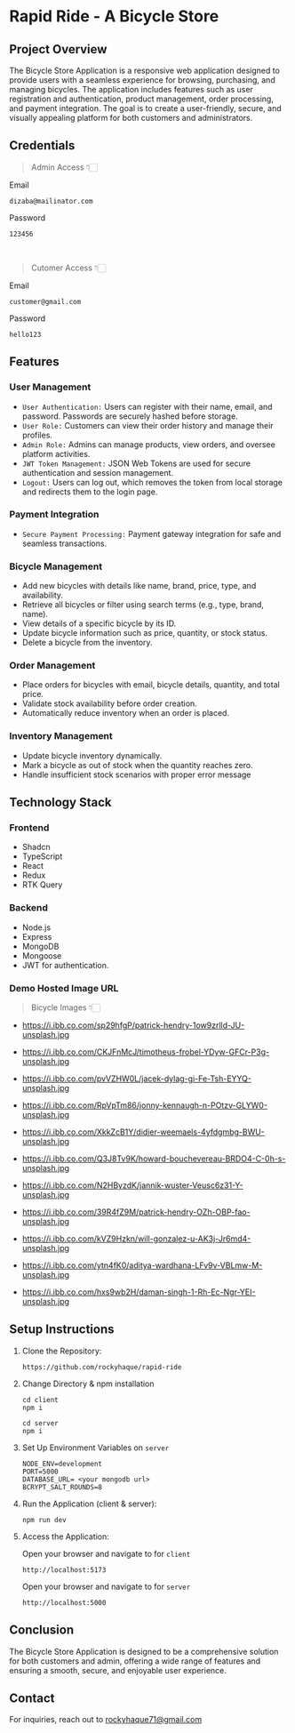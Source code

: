 # Rapid Ride - A Bicycle Store

## Project Overview

The Bicycle Store Application is a responsive web application designed to provide users with a seamless experience for browsing, purchasing, and managing bicycles. The application includes features such as user registration and authentication, product management, order processing, and payment integration. The goal is to create a user-friendly, secure, and visually appealing platform for both customers and administrators.

## Credentials

> Admin Access 👇🏻

Email
```
dizaba@mailinator.com
```
Password
```
123456
```
<br>

> Cutomer Access 👇🏻

Email
```
customer@gmail.com
```
Password
```
hello123
```


## Features

### User Management

- `User Authentication:` Users can register with their name, email, and password. Passwords are securely hashed before storage.
- `User Role:` Customers can view their order history and manage their profiles.
- `Admin Role:` Admins can manage products, view orders, and oversee platform activities.
- `JWT Token Management:` JSON Web Tokens are used for secure authentication and session management.
- `Logout:` Users can log out, which removes the token from local storage and redirects them to the login page.

### Payment Integration

- `Secure Payment Processing:` Payment gateway integration for safe and seamless transactions.

### Bicycle Management
- Add new bicycles with details like name, brand, price, type, and availability.
- Retrieve all bicycles or filter using search terms (e.g., type, brand, name).
- View details of a specific bicycle by its ID.
- Update bicycle information such as price, quantity, or stock status.
- Delete a bicycle from the inventory.

### Order Management
- Place orders for bicycles with email, bicycle details, quantity, and total price.
- Validate stock availability before order creation.
- Automatically reduce inventory when an order is placed.

### Inventory Management
- Update bicycle inventory dynamically.
- Mark a bicycle as out of stock when the quantity reaches zero.
- Handle insufficient stock scenarios with proper error message

## Technology Stack

### Frontend
- Shadcn
- TypeScript
- React
- Redux
- RTK Query 

### Backend
- Node.js
- Express
- MongoDB
- Mongoose
- JWT for authentication.

### Demo Hosted Image URL

> Bicycle Images 👇🏻

- https://i.ibb.co.com/sp29hfgP/patrick-hendry-1ow9zrlld-JU-unsplash.jpg
- https://i.ibb.co.com/CKJFnMcJ/timotheus-frobel-YDyw-GFCr-P3g-unsplash.jpg
- https://i.ibb.co.com/pvVZHW0L/jacek-dylag-gi-Fe-Tsh-EYYQ-unsplash.jpg
- https://i.ibb.co.com/RpVpTm86/jonny-kennaugh-n-POtzv-GLYW0-unsplash.jpg

- https://i.ibb.co.com/XkkZcB1Y/didier-weemaels-4yfdgmbg-BWU-unsplash.jpg
- https://i.ibb.co.com/Q3J8Tv9K/howard-bouchevereau-BRDO4-C-0h-s-unsplash.jpg
- https://i.ibb.co.com/N2HByzdK/jannik-wuster-Veusc6z31-Y-unsplash.jpg
- https://i.ibb.co.com/39R4fZ9M/patrick-hendry-OZh-OBP-fao-unsplash.jpg
- https://i.ibb.co.com/kVZ9Hzkn/will-gonzalez-u-AK3j-Jr6md4-unsplash.jpg
- https://i.ibb.co.com/ytn4fK0/aditya-wardhana-LFv9v-VBLmw-M-unsplash.jpg
- https://i.ibb.co.com/hxs9wb2H/daman-singh-1-Rh-Ec-Ngr-YEI-unsplash.jpg

## Setup Instructions
1. Clone the Repository:
    ```
    https://github.com/rockyhaque/rapid-ride
    ```

2. Change Directory & npm installation
    ```
    cd client
    npm i
    ```
    ```
    cd server
    npm i
    ```

3. Set Up Environment Variables on `server`
    ```
    NODE_ENV=development
    PORT=5000
    DATABASE_URL= <your mongodb url>
    BCRYPT_SALT_ROUNDS=8
    ```

4. Run the Application (client & server):
    ```
    npm run dev
    ```
5. Access the Application:

    Open your browser and navigate to for `client`
    ```
    http://localhost:5173
    ```
    Open your browser and navigate to for `server`
    ```
    http://localhost:5000
    ```


## Conclusion
The Bicycle Store Application is designed to be a comprehensive solution for both customers and admin, offering a wide range of features and ensuring a smooth, secure, and enjoyable user experience. 

## Contact

For inquiries, reach out to rockyhaque71@gmail.com